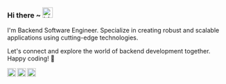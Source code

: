 ### Hi there ~ <img src="https://user-images.githubusercontent.com/1303154/88677602-1635ba80-d120-11ea-84d8-d263ba5fc3c0.gif" width="24px" alt="hi">

I'm Backend Software Engineer. Specialize in creating robust and scalable applications using cutting-edge technologies.

Let's connect and explore the world of backend development together. Happy coding! 🚀

<a href="https://twitter.com/initdotpy">
  <img align="left" alt="Dimas's Twitter" width="20px" src="https://simpleicons.now.sh/twitter/495f7e" />
</a>
<a href="https://www.instagram.com/initdotpy">
  <img align="left" alt="Dimas's Instagram" width="20px" src="https://simpleicons.now.sh/instagram/495f7e" />
</a>
<a href="https://linkedin.com/in/dimaspradana">
  <img align="left" alt="Dimas's LinkedIn" width="20px" src="https://simpleicons.now.sh/linkedin/495f7e" />
</a>
